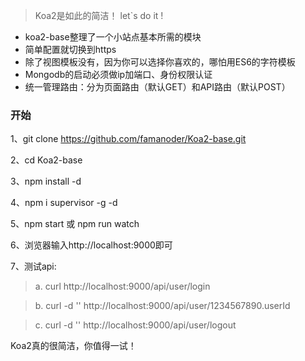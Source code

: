 >Koa2是如此的简洁！ let`s do it !

* koa2-base整理了一个小站点基本所需的模块
* 简单配置就切换到https
* 除了视图模板没有，因为你可以选择你喜欢的，哪怕用ES6的字符模板
* Mongodb的启动必须做ip加端口、身份权限认证
* 统一管理路由：分为页面路由（默认GET）和API路由（默认POST）

### 开始

1、git clone https://github.com/famanoder/Koa2-base.git

2、cd Koa2-base

3、npm install -d

4、npm i supervisor -g -d

5、npm start 或 npm run watch

6、浏览器输入http://localhost:9000即可

7、测试api:

  > a. curl http://localhost:9000/api/user/login
  
  > b. curl -d '' http://localhost:9000/api/user/1234567890.userId
  
  > c. curl -d '' http://localhost:9000/api/user/logout
  





Koa2真的很简洁，你值得一试！
